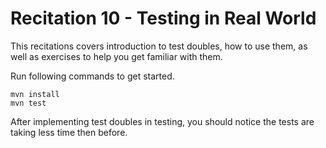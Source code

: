 # Recitation 10 - Testing in Real World
This recitations covers introduction to test doubles, how to use them, as well as exercises to help you get familiar with them.

Run following commands to get started.
```
mvn install
mvn test
```
After implementing test doubles in testing, you should notice the tests are taking less time then before. 